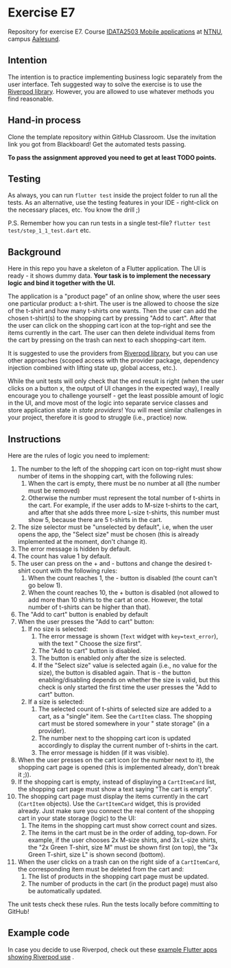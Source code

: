 # Exercise E7

Repository for exercise E7.
Course [IDATA2503 Mobile applications](https://www.ntnu.edu/studies/courses/IDATA2503)
at [NTNU](https://ntnu.edu), campus [Aalesund](https://www.ntnu.edu/alesund).

## Intention

The intention is to practice implementing business logic separately from the user interface. Teh
suggested way to solve the exercise is to use the [Riverpod library](https://riverpod.dev/).
However, you are allowed to use whatever methods you find reasonable.

## Hand-in process

Clone the template repository within GitHub Classroom. Use the invitation link you got from
Blackboard! Get the automated tests passing.

**To pass the assignment approved you need to get at least TODO points.**

## Testing

As always, you can run `flutter test` inside the project folder to run all the tests. As an
alternative, use the testing features in your IDE - right-click on the necessary places, etc. You
know the drill ;)

P.S. Remember how you can run tests in a single test-file? `flutter test test/step_1_1_test.dart`
etc.

## Background

Here in this repo you have a skeleton of a Flutter application. The UI is ready - it shows dummy
data. **Your task is to implement the necessary logic and bind it together with the UI.**

The application is a "product page" of an online show, where the user sees one particular product: a
t-shirt. The user is tne allowed to choose the size of the t-shirt and how many t-shirts one wants.
Then the user can add the chosen t-shirt(s) to the shopping cart by pressing "Add to cart". After
that the user can click on the shopping cart icon at the top-right and see the items currently in
the cart. The user can then delete individual items from the cart by pressing on the trash can next
to each shopping-cart item.

It is suggested to use the providers from [Riverpod library](https://riverpod.dev/), but you can use
other approaches (scoped access with the provider package, dependency injection combined with
lifting state up, global access, etc.).

While the unit tests will only check that the end result is right (when the user clicks on a button
x, the output of UI changes in the expected way), I really encourage you to challenge yourself - get
the least possible amount of logic in the UI, and move most of the logic into separate service
classes and store application state in _state providers_! You will meet similar challenges in your
project, therefore it is good to struggle (i.e., practice) now.

## Instructions

Here are the rules of logic you need to implement:

1. The number to the left of the shopping cart icon on top-right must show number of items in the
   shopping cart, with the following rules:
    1. When the cart is empty, there must be no number at all (the number must be removed)
    2. Otherwise the number must represent the total number of t-shirts in the cart. For example, if
       the user adds to M-size t-shirts to the cart, and after that she adds three more L-size
       t-shirts, this number must show 5, because there are 5 t-shirts in the cart.
2. The size selector must be "unselected by default", i.e, when the user opens the app, the "Select
   size" must be chosen (this is already implemented at the moment, don't change it).
3. The error message is hidden by default.
4. The count has value 1 by default.
5. The user can press on the + and - buttons and change the desired t-shirt count with the following
   rules:
    1. When the count reaches 1, the - button is disabled (the count can't go below 1).
    2. When the count reaches 10, the + button is disabled (not allowed to add more than 10 shirts
       to the cart at once. However, the total number of t-shirts can be higher than that).
6. The "Add to cart" button is enabled by default
7. When the user presses the "Add to cart" button:
    1. If no size is selected:
        1. The error message is shown (`Text` widget with `key=text_error`), with the text "
           Choose the size first".
        2. The "Add to cart" button is disabled.
        3. The button is enabled only after the size is selected.
        4. If the "Select size" value is selected again (i.e., no value for the size), the button is
           disabled again. That is - the button enabling/disabling depends on whether the size is
           valid, but this check is only started the first time the user presses the "Add to cart"
           button.
    2. If a size is selected:
        1. The selected count of t-shirts of selected size are added to a cart, as a "single"
           item. See the `CartItem` class. The shopping cart must be stored somewhere in your "
           state storage" (in a provider).
        2. The number next to the shopping cart icon is updated accordingly to display the current
           number of t-shirts in the cart.
        3. The error message is hidden (if it was visible).
8. When the user presses on the cart icon (or the number next to it), the shopping cart page is
   opened (this is implemented already, don't break it ;)).
9. If the shopping cart is empty, instead of displaying a `CartItemCard` list, the shopping cart
   page must show a text saying "The cart is empty".
10. The shopping cart page must display the items currently in the cart (`CartItem` objects). Use
    the
    `CartItemCard` widget, this is provided already. Just make sure you connect the real content of
    the shopping cart in your state storage (logic) to the UI:
    1. The items in the shopping cart must show correct count and sizes.
    2. The items in the cart must be in the order of adding, top-down. For example, if the user
       chooses 2x M-size shirts, and 3x L-size shirts, the "2x Green T-shirt, size M" must be shown
       first (on top), the "3x Green T-shirt, size L" is shown second (bottom).
11. When the user clicks on a trash can on the right side of a `CartItemCard`, the corresponding
    item must be deleted from the cart and:
    1. The list of products in the shopping cart page must be updated.
    2. The number of products in the cart (in the product page) must also be automatically updated.

The unit tests check these rules. Run the tests locally before committing to GitHub!

## Example code

In case you decide to use Riverpod, check out
these [example Flutter apps showing Riverpod use](https://github.com/NTNU-MobileApps/riverpod-examples)
.